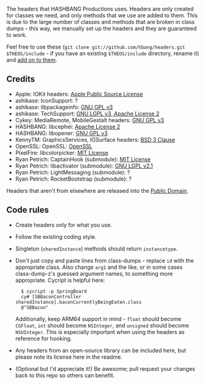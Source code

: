 The headers that HASHBANG Productions uses. Headers are only created for classes we need, and only methods that we use are added to them. This is due to the large number of classes and methods that are broken in class dumps - this way, we manually set up the headers and they are guaranteed to work.

Feel free to use these (`git clone git://github.com/hbang/headers.git $THEOS/include` - if you have an existing `$THEOS/include` directory, rename it) and [add on to them](https://github.com/hbang/headers/pulls).

## Credits
* Apple: IOKit headers: [Apple Public Source License](https://opensource.apple.com/license/apsl/)
* ashikase: IconSupport: ?
* ashikase: libpackageinfo: [GNU GPL v3](https://github.com/ashikase/libpackageinfo/blob/master/LICENSE)
* ashikase: TechSupport: [GNU LGPL v3, Apache License 2](https://github.com/ashikase/TechSupport/blob/master/LICENSE)
* Cykey: MediaRemote, MobileGestalt headers: [GNU GPL v3](https://github.com/Cykey/ios-reversed-headers/blob/master/LICENSE.txt)
* HASHBANG: libcephei: [Apache License 2](https://www.apache.org/licenses/LICENSE-2.0.html)
* HASHBANG: libopener: [GNU GPL v3](https://www.gnu.org/copyleft/gpl.html)
* KennyTM: GraphicsServices, IOSurface headers: [BSD 3 Clause](http://opensource.org/licenses/BSD-3-Clause)
* OpenSSL: OpenSSL: [OpenSSL](https://www.openssl.org/source/license.html)
* PixelFire: libcolorpicker: [MIT License](http://git.pixelfiredev.com/pixelfire/libcolorpicker/blob/master/LICENSE.md)
* Ryan Petrich: CaptainHook (submodule): [MIT License](http://mit-license.org/)
* Ryan Petrich: libactivator (submodule): [GNU LGPL v2.1](https://www.gnu.org/licenses/old-licenses/lgpl-2.1.html)
* Ryan Petrich: LightMessaging (submodule): ?
* Ryan Petrich: RocketBootstrap (submodule): ?

Headers that aren't from elsewhere are released into the [Public Domain](LICENSE.md).

## Code rules
* Create headers only for what you use.
* Follow the existing coding style.
* Singleton (`sharedInstance`) methods should return `instancetype`.
* Don't just copy and paste lines from class-dumps - replace `id` with the appropriate class. Also change `arg1` and the like, or in some cases class-dump-z's guessed argument names, to something more appropriate. Cycript is helpful here:

        $ cycript -p SpringBoard
        cy# [SBBaconController sharedInstance].baconCurrentlyBeingEaten.class
        @"SBBacon"

    Additionally, keep ARM64 support in mind - `float` should become `CGFloat`, `int` should become `NSInteger`, and `unsigned` should become `NSUInteger`. This is especially important when using the headers as reference for hooking.
* Any headers from an open-source library can be included here, but please note its license here in the readme.
* (Optional but I'd appreciate it!) Be awesome; pull request your changes back to this repo so others can benefit.
